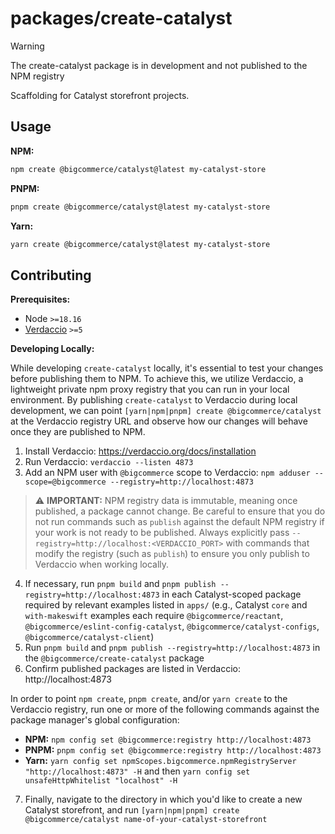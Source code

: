 # packages/create-catalyst

> [!WARNING]
> The create-catalyst package is in development and not published to the NPM registry

Scaffolding for Catalyst storefront projects.

## Usage

**NPM:**

```sh
npm create @bigcommerce/catalyst@latest my-catalyst-store
```

**PNPM:**

```sh
pnpm create @bigcommerce/catalyst@latest my-catalyst-store
```

**Yarn:**

```sh
yarn create @bigcommerce/catalyst@latest my-catalyst-store
```

## Contributing

**Prerequisites:**

- Node `>=18.16`
- [Verdaccio](https://verdaccio.org/) `>=5`

**Developing Locally:**

While developing `create-catalyst` locally, it's essential to test your changes before publishing them to NPM. To achieve this, we utilize Verdaccio, a lightweight private npm proxy registry that you can run in your local environment. By publishing `create-catalyst` to Verdaccio during local development, we can point `[yarn|npm|pnpm] create @bigcommerce/catalyst` at the Verdaccio registry URL and observe how our changes will behave once they are published to NPM.

1. Install Verdaccio: https://verdaccio.org/docs/installation
2. Run Verdaccio: `verdaccio --listen 4873`
3. Add an NPM user with `@bigcommerce` scope to Verdaccio: `npm adduser --scope=@bigcommerce --registry=http://localhost:4873`

> ⚠️ **IMPORTANT:** NPM registry data is immutable, meaning once published, a package cannot change. Be careful to ensure that you do not run commands such as `publish` against the default NPM registry if your work is not ready to be published. Always explicitly pass `--registry=http://localhost:<VERDACCIO_PORT>` with commands that modify the registry (such as `publish`) to ensure you only publish to Verdaccio when working locally.

4. If necessary, run `pnpm build` and `pnpm publish --registry=http://localhost:4873` in each Catalyst-scoped package required by relevant examples listed in `apps/` (e.g., Catalyst `core` and `with-makeswift` examples each require `@bigcommerce/reactant`, `@bigcommerce/eslint-config-catalyst`, `@bigcommerce/catalyst-configs`, `@bigcommerce/catalyst-client`)
5. Run `pnpm build` and `pnpm publish --registry=http://localhost:4873` in the `@bigcommerce/create-catalyst` package
6. Confirm published packages are listed in Verdaccio: http://localhost:4873

In order to point `npm create`, `pnpm create`, and/or `yarn create` to the Verdaccio registry, run one or more of the following commands against the package manager's global configuration:

- **NPM:** `npm config set @bigcommerce:registry http://localhost:4873`
- **PNPM:** `pnpm config set @bigcommerce:registry http://localhost:4873`
- **Yarn:** `yarn config set npmScopes.bigcommerce.npmRegistryServer "http://localhost:4873" -H` and then `yarn config set unsafeHttpWhitelist "localhost" -H`

7. Finally, navigate to the directory in which you'd like to create a new Catalyst storefront, and run `[yarn|npm|pnpm] create @bigcommerce/catalyst name-of-your-catalyst-storefront`
